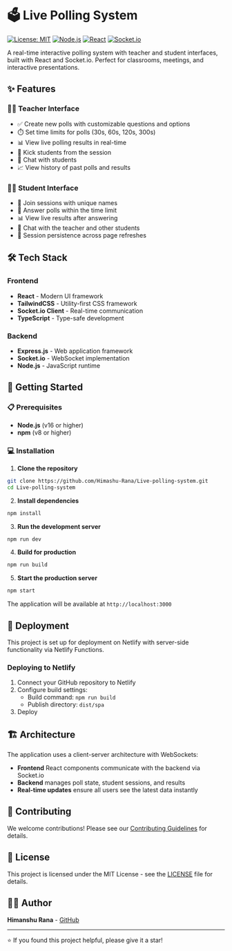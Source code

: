 # 🗳️ Live Polling System

[![License: MIT](https://img.shields.io/badge/License-MIT-yellow.svg)](https://opensource.org/licenses/MIT)
[![Node.js](https://img.shields.io/badge/Node.js-16+-green.svg)](https://nodejs.org/)
[![React](https://img.shields.io/badge/React-18+-blue.svg)](https://reactjs.org/)
[![Socket.io](https://img.shields.io/badge/Socket.io-4.8+-red.svg)](https://socket.io/)

A real-time interactive polling system with teacher and student interfaces, built with React and Socket.io. Perfect for classrooms, meetings, and interactive presentations.

## ✨ Features

### 👨‍🏫 Teacher Interface
- ✅ Create new polls with customizable questions and options
- ⏱️ Set time limits for polls (30s, 60s, 120s, 300s)
- 📊 View live polling results in real-time
- 🚫 Kick students from the session
- 💬 Chat with students
- 📈 View history of past polls and results

### 👨‍🎓 Student Interface
- 🔐 Join sessions with unique names
- 📝 Answer polls within the time limit
- 📊 View live results after answering
- 💬 Chat with the teacher and other students
- 💾 Session persistence across page refreshes

## 🛠️ Tech Stack

### Frontend
- **React** - Modern UI framework
- **TailwindCSS** - Utility-first CSS framework
- **Socket.io Client** - Real-time communication
- **TypeScript** - Type-safe development

### Backend
- **Express.js** - Web application framework
- **Socket.io** - WebSocket implementation
- **Node.js** - JavaScript runtime

## 🚀 Getting Started

### 📋 Prerequisites
- **Node.js** (v16 or higher)
- **npm** (v8 or higher)

### 💻 Installation

1. **Clone the repository**
```bash
git clone https://github.com/Himashu-Rana/Live-polling-system.git
cd Live-polling-system
```

2. **Install dependencies**
```bash
npm install
```

3. **Run the development server**
```bash
npm run dev
```

4. **Build for production**
```bash
npm run build
```

5. **Start the production server**
```bash
npm start
```

The application will be available at `http://localhost:3000`

## 🚀 Deployment

This project is set up for deployment on Netlify with server-side functionality via Netlify Functions.

### Deploying to Netlify
1. Connect your GitHub repository to Netlify
2. Configure build settings:
   - Build command: `npm run build`
   - Publish directory: `dist/spa`
3. Deploy

## 🏗️ Architecture

The application uses a client-server architecture with WebSockets:
- **Frontend** React components communicate with the backend via Socket.io
- **Backend** manages poll state, student sessions, and results
- **Real-time updates** ensure all users see the latest data instantly

## 🤝 Contributing

We welcome contributions! Please see our [Contributing Guidelines](CONTRIBUTING.md) for details.

## 📄 License

This project is licensed under the MIT License - see the [LICENSE](LICENSE) file for details.

## 👨‍💻 Author

**Himanshu Rana** - [GitHub](https://github.com/Himashu-Rana)

---

⭐ If you found this project helpful, please give it a star!
